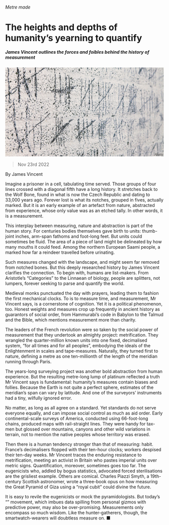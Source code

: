 ###### Metre made

# The heights and depths of humanity’s yearning to quantify 

##### James Vincent outlines the forces and foibles behind the history of measurement 

![image](images/20221126_CUP003.jpg) 

> Nov 23rd 2022 

By James Vincent

Imagine a prisoner in a cell, tabulating time served. Those groups of four lines crossed with a diagonal fifth have a long history. It stretches back to the Wolf Bone, found in what is now the Czech Republic and dating to 33,000 years ago. Forever lost is what its notches, grouped in fives, actually marked. But it is an early example of an artefact from nature, abstracted from experience, whose only value was as an etched tally. In other words, it is a measurement.

This interplay between measuring, nature and abstraction is part of the human story. For centuries bodies themselves gave birth to units: thumb-joint inches, arm-span fathoms and foot-long feet. But units could sometimes be fluid. The area of a piece of land might be delineated by how many mouths it could feed. Among the northern European Saami people, a  marked how far a reindeer travelled before urinating. 

Such measures changed with the landscape, and might seem far removed from notched bones. But this deeply researched history by James Vincent clarifies the connection. To begin with, humans are list-makers. From Aristotle’s “Categories” to the Linnaean  of biology, people are splitters, not lumpers, forever seeking to parse and quantify the world. 

Medieval monks punctuated the day with prayers, leading them to fashion the first mechanical clocks. To  is to measure time, and measurement, Mr Vincent says, is a cornerstone of cognition. Yet it is a political phenomenon, too. Honest weights and measures crop up frequently in ancient history as guarantors of social order, from Hammurabi’s code in Babylon to the Talmud and the Bible, which mentions measurement more than charity. 

The leaders of the French revolution were so taken by the social power of measurement that they undertook an almighty project: metrification. They wrangled the quarter-million known units into one fixed, decimalised system, “for all times and for all peoples”, embodying the ideals of the Enlightenment in scales and tape-measures. Naturally, they turned first to nature, defining a metre as one ten-millionth of the length of the meridian running through Paris.

The years-long surveying project was another bold abstraction from human experience. But the resulting metre-long lump of platinum reflected a truth Mr Vincent says is fundamental: humanity’s measures contain biases and follies. Because the Earth is not quite a perfect sphere, estimates of the meridian’s span can vary by latitude. And one of the surveyors’ instruments had a tiny, wilfully ignored error. 

No matter, as long as all agree on a standard. Yet standards do not serve everyone equally, and can impose social control as much as aid order. Early continental-scale surveys of America, conducted using 66-foot-long chains, produced maps with rail-straight lines. They were handy for tax-men but glossed over mountains, canyons and other wild variations in terrain, not to mention the native peoples whose territory was erased. 

Then there is a human tendency stronger than that of measuring: habit. France’s decimalisers flopped with their ten-hour clocks; workers despised their ten-day weeks. Mr Vincent traces the enduring resistance to metrification, meeting an activist in Britain who pastes imperial units over metric signs. Quantification, moreover, sometimes goes too far. The eugenicists who, addled by bogus statistics, advocated forced sterilisations are the grisliest example. Others are comical. Charles Piazzi Smyth, a 19th-century Scottish astronomer, wrote a three-book opus on how measuring the Great Pyramid of Giza using a “royal cubit” could divine the future. 

It is easy to revile the eugenicists or mock the pyramidologists. But today’s “” movement, which imbues data spilling from personal gizmos with predictive power, may also be over-promising. Measurements only encompass so much wisdom. Like the hunter-gatherers, though, the smartwatch-wearers will doubtless measure on. ■


